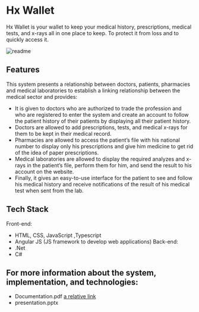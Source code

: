 # Hx Wallet

Hx Wallet is your wallet to keep your medical history, prescriptions, medical tests, and x-rays all in one place to keep. To protect it from loss and to quickly access it.

![readme](https://user-images.githubusercontent.com/74293468/177630362-52ff8469-708b-44c0-8dc3-3a53b2d5de3d.jpeg)


## Features
This system presents a relationship between doctors, patients, pharmacies and medical laboratories to establish a linking relationship between the medical sector and provides:

* It is given to doctors who are authorized to trade the profession and who are registered to enter the system and create an account to follow the patient history of their patients by displaying all their patient history.
* Doctors are allowed to add prescriptions, tests, and medical x-rays for them to be kept in their medical record.
* Pharmacies are allowed to access the patient’s file with his national number to display only his prescriptions and give him medicine to get rid of the idea of paper prescriptions.
* Medical laboratories are allowed to display the required analyzes and x-rays in the patient’s file, perform them for him, and send the result to his account on the website.
* Finally, it gives an easy-to-use interface for the patient to see and follow his medical history and receive notifications of the result of his medical test when sent from the lab.

## Tech Stack
Front-end:
* HTML, CSS, JavaScript ,Typescript
* Angular JS (JS framework to develop web applications)
Back-end:
* .Net
* C#

## For more information about the system, implementation, and technologies:
* Documentation.pdf [a relative link](Documentation.pdf)
* presentation.pptx
